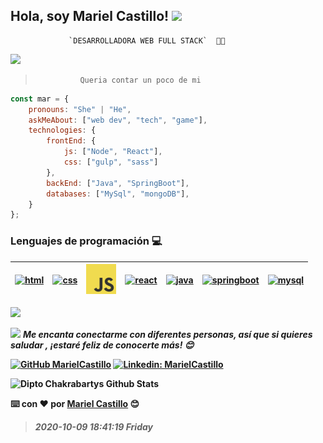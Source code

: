 <h2> Hola, soy Mariel Castillo! <img src="https://media.giphy.com/media/mGcNjsfWAjY5AEZNw6/giphy.gif" width="50"></h2>

                 `DESARROLLADORA WEB FULL STACK`  👨‍💻

![](https://media.giphy.com/media/L1R1tvI9svkIWwpVYr/giphy.gif)


   >               Queria contar un poco de mi

```javascript
const mar = {
    pronouns: "She" | "He",
    askMeAbout: ["web dev", "tech", "game"],
    technologies: {
        frontEnd: {
            js: ["Node", "React"],
            css: ["gulp", "sass"]
        },
        backEnd: ["Java", "SpringBoot"],
        databases: ["MySql", "mongoDB"],
    }
};
```


### Lenguajes de programación 💻

| [<img src="https://www.w3.org/html/logo/downloads/HTML5_Badge_256.png" alt="html" width="50">]() | [<img src="https://encrypted-tbn0.gstatic.com/images?q=tbn%3AANd9GcRUIOwYDIXCPqQKQft3okrXfvRhEV_ALEqv1w&usqp=CAU" alt="css" width="50">]()  | [<img src="https://raw.githubusercontent.com/github/explore/80688e429a7d4ef2fca1e82350fe8e3517d3494d/topics/javascript/javascript.png" alt="javascript" width="48">]()  |  [<img src="https://upload.wikimedia.org/wikipedia/commons/thumb/a/a7/React-icon.svg/1024px-React-icon.svg.png" alt="react" width="58">]() |   [<img src="https://qph.fs.quoracdn.net/main-qimg-c43424186b9c089b9aa1d64c7f1989c1.webp" alt="java" width="56">]() |  [<img src="https://encrypted-tbn0.gstatic.com/images?q=tbn%3AANd9GcR-I9OvCTfMtvDPYdBVGqKdv2zPItzf9n-99Q&usqp=CAU" alt="springboot" width="57">]() | [<img src="https://pbs.twimg.com/profile_images/1255113654049128448/J5Yt92WW_400x400.png" alt="mysql" width="58">]()
|---|---|---|---|---|---|---|


![](https://media.giphy.com/media/LmNwrBhejkK9EFP504/giphy.gif)


<img src = "https://media.giphy.com/media/LnQjpWaON8nhr21vNW/giphy.gif" width = "60"> <em> <b>Me encanta conectarme con diferentes personas, así que si quieres saludar ,<b> ¡estaré feliz de conocerte más! </b> 😊 </em>

[![GitHub MarielCastillo](https://img.shields.io/github/followers/MarielCastillo?label=follow&style=social)](https://github.com/MarielCastillo) 
[![Linkedin: MarielCastillo](https://img.shields.io/badge/-MarielCastillo-blue?style=flat-square&logo=Linkedin&logoColor=white&link=https://www.linkedin.com/in/mariel-castillo-08980b18b/)](https://www.linkedin.com/in/mariel-castillo-08980b18b/)


![Dipto Chakrabartys Github Stats](https://github-readme-stats.vercel.app/api?username=MarielCastillo&show_icons=true_color=fff&icon_color=79ff97&text_color=9f9f9f&bg_color=151515)

⌨️ con ❤️ por [Mariel Castillo](https://github.com/MarielCastillo) 😊

> *2020-10-09 18:41:19 Friday*
